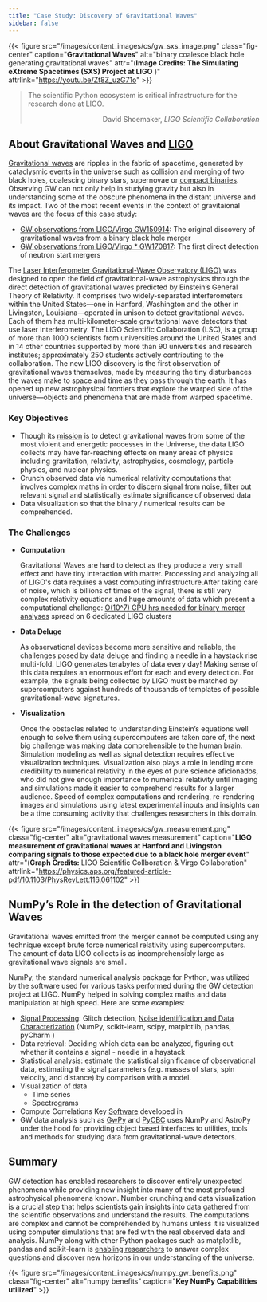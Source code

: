 ```yaml
---
title: "Case Study: Discovery of Gravitational Waves"
sidebar: false
---
```


{{< figure src="/images/content_images/cs/gw_sxs_image.png" class="fig-center" caption="**Gravitational Waves**" alt="binary coalesce black hole generating gravitational waves" attr="(**Image Credits: The Simulating eXtreme Spacetimes (SXS) Project at LIGO** )" attrlink="https://youtu.be/Zt8Z_uzG71o" >}}

<blockquote cite="https://www.youtube.com/watch?v=BIvezCVcsYs"> <p>The scientific Python ecosystem is critical infrastructure for the research done at LIGO.</p> <footer align="right">David Shoemaker, <cite>LIGO Scientific Collaboration</cite></footer> </blockquote>

## About Gravitational Waves and [LIGO](https://www.ligo.caltech.edu)

[Gravitational waves](https://en.wikipedia.org/wiki/First_observation_of_gravitational_waves) are ripples in the fabric of spacetime, generated by cataclysmic events in the universe such as collision and merging of two black holes, coalescing binary stars, supernovae or [compact binaries](https://wwwmpa.mpa-garching.mpg.de/~hsr/researchcb-en.html). Observing GW can not only help in studying gravity but also in understanding some of the obscure phenomena in the distant universe and its impact. Two of the most recent events in the context of gravitaional waves are the focus of this case study:

* [GW observations from LIGO/Virgo GW150914](https://en.wikipedia.org/wiki/First_observation_of_gravitational_waves): The original discovery of gravitational waves from a binary black hole merger 
* [GW observations from LiGO/Virgo * GW170817](https://en.wikipedia.org/wiki/GW170817): The first direct detection of neutron start mergers 

The [Laser Interferometer Gravitational-Wave Observatory
(LIGO)](https://www.ligo.caltech.edu) was designed to open the field of
gravitational-wave astrophysics through the direct detection of gravitational
waves predicted by Einstein’s General Theory of Relativity. It comprises two
widely-separated interferometers within the United States—one in Hanford,
Washington and the other in Livingston, Louisiana—operated in unison to detect
gravitational waves. Each of them has multi-kilometer-scale gravitational wave
detectors that use laser interferometry.  The LIGO Scientific Collaboration
(LSC), is a group of more than 1000 scientists from universities around the
United States and in 14 other countries supported by more than 90 universities
and research institutes; approximately 250 students actively contributing to the
collaboration. The new LIGO discovery is the first observation of gravitational
waves themselves, made by measuring the tiny disturbances the waves make to
space and time as they pass through the earth.  It has opened up new
astrophysical frontiers that explore the warped side of the universe—objects and
phenomena that are made from warped spacetime.


### Key Objectives

* Though its [mission](https://www.ligo.caltech.edu/page/what-is-ligo) is to
  detect gravitational waves from some of the most violent and energetic
processes in the Universe, the data LIGO collects may have far-reaching effects
on many areas of physics including gravitation, relativity, astrophysics,
cosmology, particle physics, and nuclear physics.
* Crunch observed data via numerical relativity computations that involves
  complex maths in order to discern signal from noise, filter out relevant
signal and statistically estimate significance of observed data 
* Data visualization so that the binary / numerical results can be
  comprehended.
 

### The Challenges 

* **Computation**

    Gravitational Waves are hard to detect as they produce a very small effect
and have tiny interaction with matter.  Processing and analyzing all of LIGO's
data requires a vast computing infrastructure.After taking care of noise, which
is billions of times of the signal, there is still very complex relativity
equations and huge amounts of data which present a computational challenge:
[O(10^7) CPU hrs needed for binary merger
analyses](https://youtu.be/7mcHknWWzNI) spread on 6 dedicated LIGO clusters 

* **Data Deluge**

    As observational devices become more sensitive and reliable, the challenges
posed by data deluge and finding a needle in a haystack rise multi-fold.  LIGO
generates terabytes of data every day! Making sense of this data requires an
enormous effort for each and every detection. For example, the signals being
collected by LIGO must be matched by supercomputers against hundreds of
thousands of templates of possible gravitational-wave signatures.

* **Visualization**

    Once the obstacles related to understanding Einstein’s equations well enough
to solve them using supercomputers are taken care of, the next big challenge was
making data comprehensible to the human brain. Simulation modeling as well as
signal detection requires effective visualization techniques.  Visualization
also plays a role in lending more credibility to numerical relativity in the
eyes of pure science aficionados, who did not give enough importance to
numerical relativity until imaging and simulations made it easier to comprehend
results for a larger audience.  Speed of complex computations and rendering,
re-rendering images and simulations using latest experimental inputs and
insights can be a time consuming activity that challenges researchers in this
domain.

{{< figure src="/images/content_images/cs/gw_measurement.png" class="fig-center" alt="gravitational waves measurement" caption="**LIGO measurement of gravitational waves at Hanford and Livingston comparing signals to those expected due to a black hole merger event**" attr="(**Graph Credits:** LIGO Scientific Collboration & Virgo Collaboration" attrlink="https://physics.aps.org/featured-article-pdf/10.1103/PhysRevLett.116.061102" >}}

## NumPy’s Role in the detection of Gravitational Waves
	
Gravitational waves emitted from the merger cannot be computed using any
technique except brute force numerical relativity using supercomputers.  The
amount of data LIGO collects is as incomprehensibly large as gravitational wave
signals are small.

NumPy, the standard numerical analysis package for Python,  was utilized by the
software used for various tasks performed during the GW detection project at
LIGO. NumPy helped in solving complex maths and data manipulation at high speed.
Here are some examples:

* [Signal Processing](https://www.uv.es/virgogroup/Denoising_ROF.html): Glitch
  detection,  [Noise identification and Data
Characterization](https://ep2016.europython.eu/media/conference/slides/pyhton-in-gravitational-waves-research-communities.pdf)
(NumPy, scikit-learn, scipy, matplotlib, pandas, pyCharm )
* Data retrieval: Deciding which data can be analyzed, figuring out whether it
  contains a signal - needle in a haystack
* Statistical analysis: estimate the statistical significance of observational
  data, estimating the signal parameters (e.g. masses of stars, spin velocity,
and distance) by comparison with a model.
* Visualization of data
  - Time series
  - Spectrograms
* Compute Correlations Key [Software](https://github.com/lscsoft) developed in
* GW data analysis
  such as [GwPy](https://gwpy.github.io/docs/stable/overview.html) and
[PyCBC](https://pycbc.org) uses NumPy and AstroPy under the hood for providing
object based interfaces to utilities, tools and methods for studying data from
gravitational-wave detectors.

## Summary

GW detection has enabled researchers to discover entirely unexpected phenomena
while providing new insight into many of the most profound astrophysical
phenomena known. Number crunching and data visualization is a crucial step that
helps scientists gain insights into data gathered from the scientific
observations and understand the results. The computations are complex and cannot
be comprehended by humans unless it is visualized using computer simulations
that are fed with the real observed data and analysis.  NumPy along with other
Python packages such as matplotlib, pandas and scikit-learn is [enabling
researchers](https://www.gw-openscience.org/events/GW150914/) to answer complex
questions and discover new horizons in our understanding of the universe.

{{< figure src="/images/content_images/cs/numpy_gw_benefits.png" class="fig-center" alt="numpy benefits" caption="**Key NumPy Capabilities utilized**" >}}
